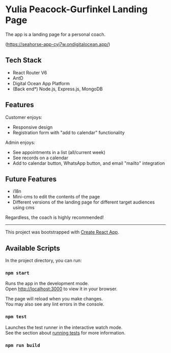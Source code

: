 # Yulia Peacock-Gurfinkel Landing Page

The app is a landing page for a personal coach.

(https://seahorse-app-cyj7w.ondigitalocean.app/)

## Tech Stack

- React Router V6
- AntD
- Digital Ocean App Platform
- (Back end\*) Node.js, Express.js, MongoDB

## Features

Customer enjoys:

- Responsive design
- Registration form with "add to calendar" functionality

Admin enjoys:

- See appointments in a list (all/current week)
- See records on a calendar
- Add to calendar button, WhatsApp button, and email "mailto" integration

## Future Features

- i18n
- Mini-cms to edit the contents of the page
- Different versions of the landing page for different target audiences using cms

Regardless, the coach is highly recommended!

---

This project was bootstrapped with [Create React App](https://github.com/facebook/create-react-app).

## Available Scripts

In the project directory, you can run:

### `npm start`

Runs the app in the development mode.\
Open [http://localhost:3000](http://localhost:3000) to view it in your browser.

The page will reload when you make changes.\
You may also see any lint errors in the console.

### `npm test`

Launches the test runner in the interactive watch mode.\
See the section about [running tests](https://facebook.github.io/create-react-app/docs/running-tests) for more information.

### `npm run build`
